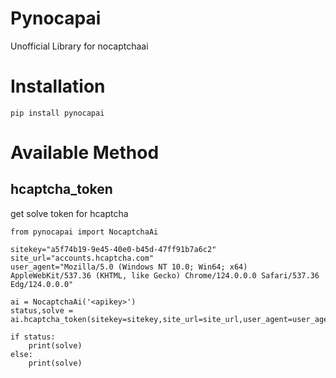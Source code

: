 # Pynocapai

Unofficial Library for nocaptchaai

# Installation

```
pip install pynocapai
```

# Available Method

## hcaptcha_token

get solve token for hcaptcha

```
from pynocapai import NocaptchaAi

sitekey="a5f74b19-9e45-40e0-b45d-47ff91b7a6c2"
site_url="accounts.hcaptcha.com"
user_agent="Mozilla/5.0 (Windows NT 10.0; Win64; x64) AppleWebKit/537.36 (KHTML, like Gecko) Chrome/124.0.0.0 Safari/537.36 Edg/124.0.0.0"

ai = NocaptchaAi('<apikey>')
status,solve = ai.hcaptcha_token(sitekey=sitekey,site_url=site_url,user_agent=user_agent)

if status:
    print(solve)
else:
    print(solve)
```